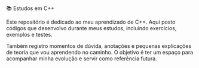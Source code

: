 📚 Estudos em C++

Este repositório é dedicado ao meu aprendizado de C++.
Aqui posto códigos que desenvolvo durante meus estudos, incluindo exercícios, exemplos e testes.

Também registro momentos de dúvida, anotações e pequenas explicações de teoria que vou aprendendo no caminho.
O objetivo é ter um espaço para acompanhar minha evolução e servir como referência futura.
